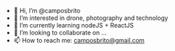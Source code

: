 - 👋 Hi, I’m @camposbrito
- 👀 I’m interested in drone, photography and technology
- 🌱 I’m currently learning nodeJS + ReactJS
- 💞️ I’m looking to collaborate on ...
- 📫 How to reach me: camposbrito@gmail.com

<!---
camposbrito/camposbrito is a ✨ special ✨ repository because its `README.md` (this file) appears on your GitHub profile.
You can click the Preview link to take a look at your changes.
--->

